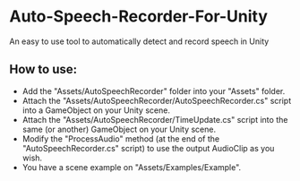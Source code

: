# Auto-Speech-Recorder-For-Unity
 An easy to use tool to automatically detect and record speech in Unity

## How to use:
- Add the "Assets/AutoSpeechRecorder" folder into your "Assets" folder.
- Attach the "Assets/AutoSpeechRecorder/AutoSpeechRecorder.cs" script into a GameObject on your Unity scene.
- Attach the "Assets/AutoSpeechRecorder/TimeUpdate.cs" script into the same (or another) GameObject on your Unity scene.
- Modify the "ProcessAudio" method (at the end of the "AutoSpeechRecorder.cs" script) to use the output AudioClip as you wish.
- You have a scene example on "Assets/Examples/Example".
